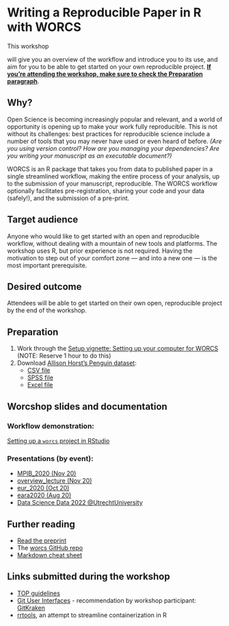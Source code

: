 Writing a Reproducible Paper in R with WORCS
================

This workshop
<!--will be taught by [Caspar van Lissa](https://github.com/cjvanlissa), the author of the WORCS package, in collaboration with [RDM Support](https://www.uu.nl/en/research/research-data-management). We-->
will give you an overview of the workflow and introduce you to its use,
and aim for you to be able to get started on your own reproducible
project. [**If you’re attending the workshop, make sure to check the
Preparation paragraph**](#preparation).

## Why?

Open Science is becoming increasingly popular and relevant, and a world
of opportunity is opening up to make your work fully reproducible. This
is not without its challenges: best practices for reproducible science
include a number of tools that you may never have used or even heard of
before. *(Are you using version control? How are you managing your
dependencies? Are you writing your manuscript as an executable
document?)*

WORCS is an R package that takes you from data to published paper in a
single streamlined workflow, making the entire process of your analysis,
up to the submission of your manuscript, reproducible. The WORCS
workflow optionally facilitates pre-registration, sharing your code and
your data (safely\!), and the submission of a pre-print.

## Target audience

Anyone who would like to get started with an open and reproducible
workflow, without dealing with a mountain of new tools and platforms.
The workshop uses R, but prior experience is not required. Having the
motivation to step out of your comfort zone — and into a new one — is
the most important prerequisite.

<!--## Workshop dates
- tbd-->

## Desired outcome

Attendees will be able to get started on their own open, reproducible
project by the end of the workshop.

## Preparation

1.  Work through the [Setup vignette: Setting up your computer for
    WORCS](https://cjvanlissa.github.io/worcs/articles/setup.html)
    (NOTE: Reserve 1 hour to do this)
2.  Download [Allison Horst’s Penguin
    dataset](https://github.com/allisonhorst/palmerpenguins):
      - [CSV
        file](https://raw.githubusercontent.com/bvreede/worcshop/master/data/penguins.csv)
      - [SPSS
        file](https://raw.githubusercontent.com/bvreede/worcshop/master/data/penguins.sav)
      - [Excel
        file](https://raw.githubusercontent.com/bvreede/worcshop/master/data/penguins.xlsx)

## Worcshop slides and documentation

### Workflow demonstration:

[Setting up a `worcs` project in
RStudio](https://cjvanlissa.github.io/worcs/articles/workflow.html)

### Presentations (by event):

  - [MPIB\_2020
    (Nov 20)](https://cjvanlissa.github.io/worcshop/MPIB_2020.html)
  - [overview\_lecture
    (Nov 20)](https://cjvanlissa.github.io/worcshop/overview_lecture.html)
  - [eur\_2020
    (Oct 20)](https://cjvanlissa.github.io/worcshop/eur_2020.html)
  - [eara2020
    (Aug 20)](https://cjvanlissa.github.io/worcshop/eara2020.html)
  - [Data Science Data 2022 @UtrechtUniversity](https://nehamoopen.github.io/worcshop/dsd2022.html)

<!--[Introducing worcs](https://bvreede.github.io/worcshop/slides/overview_lecture.html)-->

## Further reading

  - [Read the preprint](https://psyarxiv.com/k4wde/)
  - The [worcs GitHub repo](https://github.com/cjvanlissa/worcs)
  - [Markdown cheat sheet](https://www.markdownguide.org/cheat-sheet)

## Links submitted during the workshop

  - [TOP guidelines](https://www.cos.io/our-services/top-guidelines)
  - [Git User Interfaces](https://git-scm.com/downloads/guis) -
    recommendation by workshop participant:
    [GitKraken](https://www.gitkraken.com/)
  - [rrtools](https://github.com/benmarwick/rrtools), an attempt to
    streamline containerization in R
